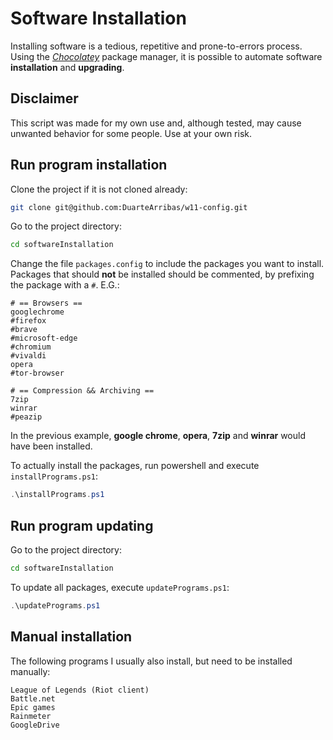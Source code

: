 # Software Installation

Installing software is a tedious, repetitive and prone-to-errors process. Using the *[Chocolatey](https://chocolatey.org/)* package manager, it is possible to automate software **installation** and **upgrading**.

## Disclaimer

This script was made for my own use and, although tested, may cause unwanted behavior for some people. Use at your own risk.

## Run program installation

Clone the project if it is not cloned already:

```bash
git clone git@github.com:DuarteArribas/w11-config.git
```

Go to the project directory:

```bash
cd softwareInstallation
```

Change the file `packages.config` to include the packages you want to install. Packages that should **not** be installed should be commented, by prefixing the package with a `#`. E.G.:

```
# == Browsers ==
googlechrome
#firefox
#brave
#microsoft-edge
#chromium
#vivaldi
opera
#tor-browser

# == Compression && Archiving ==
7zip
winrar
#peazip
```

In the previous example, **google chrome**, **opera**, **7zip** and **winrar** would have been installed.

To actually install the packages, run powershell and execute `installPrograms.ps1`:

```powershell
.\installPrograms.ps1
```

## Run program updating

Go to the project directory:

```bash
cd softwareInstallation
```

To update all packages, execute `updatePrograms.ps1`:

```powershell
.\updatePrograms.ps1
```

## Manual installation

The following programs I usually also install, but need to be installed manually:

```
League of Legends (Riot client)
Battle.net
Epic games
Rainmeter
GoogleDrive
```
